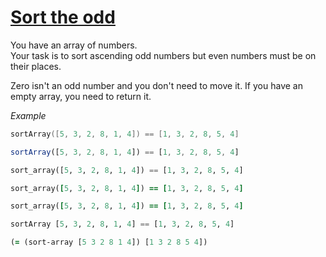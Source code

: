 # [Sort the odd](https://www.codewars.com/kata/578aa45ee9fd15ff4600090d)
You have an array of numbers.  
Your task is to sort ascending odd numbers but even numbers must be on their places.

Zero isn't an odd number and you don't need to move it. If you have an empty array, you need to return it.

*Example*
```cpp
sortArray([5, 3, 2, 8, 1, 4]) == [1, 3, 2, 8, 5, 4]
```
```javascript
sortArray([5, 3, 2, 8, 1, 4]) == [1, 3, 2, 8, 5, 4]
```
```python
sort_array([5, 3, 2, 8, 1, 4]) == [1, 3, 2, 8, 5, 4]
```
```ruby
sort_array([5, 3, 2, 8, 1, 4]) == [1, 3, 2, 8, 5, 4]
```
```ruby
sort_array([5, 3, 2, 8, 1, 4]) == [1, 3, 2, 8, 5, 4]
```
```haskell
sortArray [5, 3, 2, 8, 1, 4] == [1, 3, 2, 8, 5, 4]
```
```clojure
(= (sort-array [5 3 2 8 1 4]) [1 3 2 8 5 4])
```